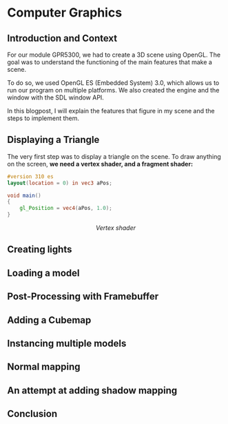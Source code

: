 # Computer Graphics

## Introduction and Context

For our module GPR5300, we had to create a 3D scene using OpenGL. The goal was to understand the functioning of the main features that make a scene.

To do so, we used OpenGL ES (Embedded System) 3.0, which allows us to run our program on multiple platforms. We also created the engine and the window with the SDL window API.

In this blogpost, I will explain the features that figure in my scene and the steps to implement them.

## Displaying a Triangle

The very first step was to display a triangle on the scene. To draw anything on the screen, **we need a vertex shader, and a fragment shader:**

```glsl
#version 310 es
layout(location = 0) in vec3 aPos;

void main()
{
    gl_Position = vec4(aPos, 1.0);
}
```

 *<center> Vertex shader </center>*



## Creating lights

## Loading a model

## Post-Processing with Framebuffer

## Adding a Cubemap

## Instancing multiple models

## Normal mapping

## An attempt at adding shadow mapping

## Conclusion